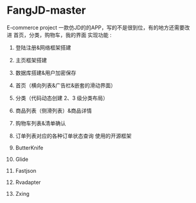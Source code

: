 # FangJD-master
E-commerce project
一款仿JD的的APP，写的不是很到位，有的地方还需要改进
首页，分类，购物车，我的界面
实现功能 :

1.	登陆注册&网络框架搭建

2.	主页框架搭建

3.	数据库搭建&用户加密保存

4.	首页（横向列表&广告栏&嵌套的滑动界面）

5.	分类（代码动态创建 2、3 级分类布局）

6.	商品列表（侧滑列表）&商品详情

7.	购物车列表&清单确认

8.	订单列表对应的各种订单状态查询
使用的开源框架

1.	ButterKnife

2.	Glide

3.  Fastjson	

4.	Rvadapter

5.	Zxing
